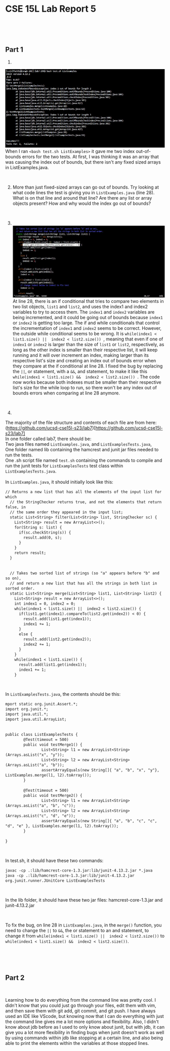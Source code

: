 # **CSE 15L Lab Report 5** 

<br>
<br>
<br>


## **Part 1** 

1. <br>
![Image](lab5bug.jpg) <br>
When I ran ```<bash test.sh ListExamples>``` it gave me two index out-of-bounds errors for the two tests. At first, I was thinking it was an array that was causing the index out of bounds, but there isn't any fixed sized arrays in ListExamples.java.

<br>

2. More than just fixed-sized arrays can go out of bounds. Try looking at what code lines the test is giving you in ```ListExamples.java``` (line 28). What is on that line and around that line? Are there any list or array objects present? How and why would the index go out of bounds?
   
<br>

3. <br>  ![Image](lab5bugfind.jpg) <br>
At line 28, there is an if conditional that tries to compare two elements in two list objects, ```list1``` and ```list2```, and uses the index1 and index2 variables to try to access them. The ```index1``` and ```index2``` variables are being incremented, and it could be going out of bounds because ```index1``` or ```index2``` is getting too large. The if and while conditionals that control the incrementation of ```index1``` and ```index2``` seems to be correct. However, the outside while conditional seems to be wrong. It is ```while(index1 < list1.size() ||  index2 < list2.size()) ```, meaning that even if one of ```index1``` or ```index2``` is larger than the size of ```list1``` or ```list2```, respectively, as long as the other index is smaller than their respective list, it will keep running and it will over increment an index, making larger than its respective list's size and creating an index out of bounds error when they compare at the if conditional at line 28. I fixed the bug by replacing the ```||```, or statement, with a ```&&```, and statement, to make it like this ```while(index1 < list1.size() &&  index2 < list2.size()) ```. The code now works because both indexes must be smaller than their respective list's size for the while loop to run, so there won't be any index out of bounds errors when comparing at line 28 anymore.

<br>

4. <br>
The majority of the file structure and contents of each file are from here: (https://github.com/ucsd-cse15l-s23/lab7)[https://github.com/ucsd-cse15l-s23/lab7] <br>
In one folder called lab7, there should be: <br>
Two java files named ```ListExamples.java```, and ```ListExamplesTests.java```, <br>
One folder named lib containing the hamcrest and junit jar files needed to run the tests. <br>
One .sh script file named ```test.sh``` containing the commands to compile and run the junit tests for ```ListExamplesTests``` test class within ```ListExamplesTests.java```. <br>
<br>
In ```ListExamples.java```, it should initially look like this: <br>
```
// Returns a new list that has all the elements of the input list for which
  // the StringChecker returns true, and not the elements that return false, in
  // the same order they appeared in the input list;
  static List<String> filter(List<String> list, StringChecker sc) {
    List<String> result = new ArrayList<>();
    for(String s: list) {
      if(sc.checkString(s)) {
        result.add(0, s);
      }
    }
    return result;
  }


  // Takes two sorted list of strings (so "a" appears before "b" and so on),
  // and return a new list that has all the strings in both list in sorted order.
  static List<String> merge(List<String> list1, List<String> list2) {
    List<String> result = new ArrayList<>();
    int index1 = 0, index2 = 0;
    while(index1 < list1.size() ||  index2 < list2.size()) {
      if(list1.get(index1).compareTo(list2.get(index2)) < 0) {
        result.add(list1.get(index1));
        index1 += 1;
      }
      else {
        result.add(list2.get(index2));
        index2 += 1;
      }
    }
    while(index1 < list1.size()) {
      result.add(list1.get(index1));
      index1 += 1;
    }
```

<br>

In ```ListExamplesTests.java```, the contents should be this:
```
mport static org.junit.Assert.*;
import org.junit.*;
import java.util.*;
import java.util.ArrayList;


public class ListExamplesTests {
        @Test(timeout = 500)
        public void testMerge1() {
                List<String> l1 = new ArrayList<String>(Arrays.asList("x", "y"));
                List<String> l2 = new ArrayList<String>(Arrays.asList("a", "b"));
                assertArrayEquals(new String[]{ "a", "b", "x", "y"}, ListExamples.merge(l1, l2).toArray());
        }

        @Test(timeout = 500)
        public void testMerge2() {
                List<String> l1 = new ArrayList<String>(Arrays.asList("a", "b", "c"));
                List<String> l2 = new ArrayList<String>(Arrays.asList("c", "d", "e"));
                assertArrayEquals(new String[]{ "a", "b", "c", "c", "d", "e" }, ListExamples.merge(l1, l2).toArray());
        }

}
```
<br>

In test.sh, it should have these two commands: <br>
```
javac -cp .:lib/hamcrest-core-1.3.jar:lib/junit-4.13.2.jar *.java
java -cp .:lib/hamcrest-core-1.3.jar:lib/junit-4.13.2.jar org.junit.runner.JUnitCore ListExamplesTests
```

<br>

In the lib folder, it should have these two jar files: hamcrest-core-1.3.jar and junit-4.13.2.jar

<br>

To fix the bug, on line 28 in ```ListExamples.java```, in the ```merge()``` function, you need to change the ```||``` to ```&&```, the or statement to an and statement, to change it from ```while(index1 < list1.size() ||  index2 < list2.size())``` to ```while(index1 < list1.size() &&  index2 < list2.size())```.

<br>




<br>
<br>

## **Part 2** 

<br>

Learning how to do everything from the command line was pretty cool. I didn't know that you could just go through your files, edit them with vim, and then save them with git add, git commit, and git push. I have always used an IDE like VScode, but knowing now that I can do everything with just the command line gives me a lot more options and flexibility. Also, I didn't know about jdb before as I used to only know about junit, but with jdb, it can give you a lot more flexibility in finding bugs when junit doesn't work as well by using commands within jdb like stopping at a certain line, and also being able to print the elements within the variables at those stopped lines.
